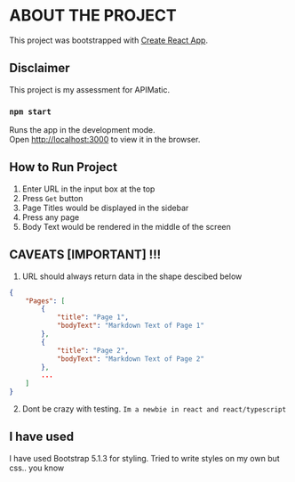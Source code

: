# ABOUT THE PROJECT

This project was bootstrapped with [Create React App](https://github.com/facebook/create-react-app).

## Disclaimer

This project is my assessment for APIMatic.

### `npm start`

Runs the app in the development mode.\
Open [http://localhost:3000](http://localhost:3000) to view it in the browser.

## How to Run Project
1. Enter URL in the input box at the top
2. Press `Get` button
3. Page Titles would be displayed in the sidebar
4. Press any page
5. Body Text would be rendered in the middle of the screen

## CAVEATS [IMPORTANT] !!!
1. URL should always return data in the shape descibed below
```json
{
    "Pages": [
        {
            "title": "Page 1",
            "bodyText": "Markdown Text of Page 1"
        },
        {
            "title": "Page 2",
            "bodyText": "Markdown Text of Page 2"
        },
        ...
    ]
}
```
2. Dont be crazy with testing. `Im a newbie in react and react/typescript`

## I have used
I have used Bootstrap 5.1.3 for styling. Tried to write styles on my own but css.. you know

